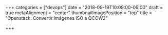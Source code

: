 +++
categories = ["devops"]
date = "2018-09-19T10:09:00-06:00"
draft = true
metaAlignment = "center"
thumbnailImagePosition = "top"
title = "Openstack: Convertir imágenes ISO a QCOW2"

+++
